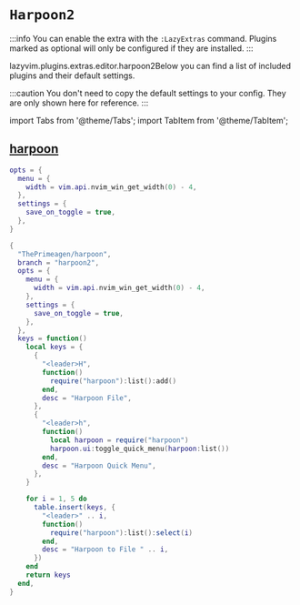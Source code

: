 # `Harpoon2`

<!-- plugins:start -->

:::info
You can enable the extra with the `:LazyExtras` command.
Plugins marked as optional will only be configured if they are installed.
:::

lazyvim.plugins.extras.editor.harpoon2Below you can find a list of included plugins and their default settings.

:::caution
You don't need to copy the default settings to your config.
They are only shown here for reference.
:::

import Tabs from '@theme/Tabs';
import TabItem from '@theme/TabItem';

## [harpoon](https://github.com/ThePrimeagen/harpoon)

<Tabs>

<TabItem value="opts" label="Options">

```lua
opts = {
  menu = {
    width = vim.api.nvim_win_get_width(0) - 4,
  },
  settings = {
    save_on_toggle = true,
  },
}
```

</TabItem>


<TabItem value="code" label="Full Spec">

```lua
{
  "ThePrimeagen/harpoon",
  branch = "harpoon2",
  opts = {
    menu = {
      width = vim.api.nvim_win_get_width(0) - 4,
    },
    settings = {
      save_on_toggle = true,
    },
  },
  keys = function()
    local keys = {
      {
        "<leader>H",
        function()
          require("harpoon"):list():add()
        end,
        desc = "Harpoon File",
      },
      {
        "<leader>h",
        function()
          local harpoon = require("harpoon")
          harpoon.ui:toggle_quick_menu(harpoon:list())
        end,
        desc = "Harpoon Quick Menu",
      },
    }

    for i = 1, 5 do
      table.insert(keys, {
        "<leader>" .. i,
        function()
          require("harpoon"):list():select(i)
        end,
        desc = "Harpoon to File " .. i,
      })
    end
    return keys
  end,
}
```

</TabItem>

</Tabs>

<!-- plugins:end -->
